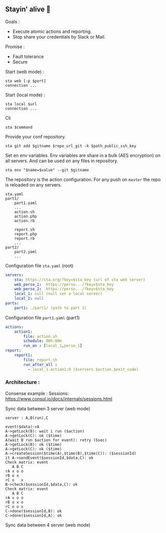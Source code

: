 Stayin' alive :bear:
---

Goals :

- Execute atomic actions and reporting.
- Stop share your credentials by Slack or Mail.

Promise : 

- Fault tolerance
- Secure

Start (web mode) : 
```
sta web [-p $port]
connection ...
```

Start (local mode) : 
```
sta local $url
connection ...
```

Cli 
```
sta $command
```

Provide your conf repository.

```
sta git add $gitname $repo_url_git -k $path_public_ssh_key
```

Set en env variables. Env variables are share in a bulk (AES encryption) on all servers.
And can be used on any files in repository.
``` 
sta env "$name=$value" --git $gitname
```

The repository is the action configuration. For any push on `master` the repo is reloaded on any servers.

```
sta.yaml
part1/
    part1.yaml
    ...
    action.sh
    action.php
    action.rb
    
    report.sh
    report.php
    report.rb
    ...
part2/
    part2.yaml
    ...
```

Configuration file `sta.yaml` (root)

```yaml
servers:
    sta: https://sta.org/?key=$sta_key (url of sta web server)
    web_perso_1:  https://perso.../?key=$sta_key
    web_perso_2:  https://perso.../?key=$sta_key
    local_1: null (null set a local server)
    local_2: null
parts:
    part1: ./part1/ (path to part 1)
```

Configuration file `part1.yaml` (part1)

```yaml
actions:
    action1:
        file: action.sh
        schedule: 00h:00m
        run_on : [local_1,perso_1]
report:
    report1:
        file: report.sh
        run_after_all :
          - local_1.action1:0 ($servers.$action.$exit_code)
```

### Architecture :

Consense example : Sessions: https://www.consul.io/docs/internals/sessions.html


Sync data between 3 server (web mode)
```
server : A,B(run),C

event($data)->A
A->getLock(B): wait i run ($action)
A->getLock(C): ok ($time)
A(wait B run $action for event): retry (5sec)
A->getLock(B): ok ($time)
A->getLock(C): ok ($time)
A->createSession($time(A),$time(B),$time(C)): ($sessionId)
it A->sendEvent($sessionId,$data,C): ok
Check matrix: event
   A B C
rA x o o
rB o x 
rC o   x
B->check($sessionId,$data,C): ok
Check matrix: event
   A B C
rA x o o
rB o x o
rC o o x
C->done($sessionId,B): ok
C->done($sessionId,A): ok
```

Sync data between 4 server (web mode)
```

```
